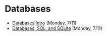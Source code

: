 # Databases

- [Databases Intro](https://github.com/ga-adi-nyc/Course-Materials/tree/master/lessons/databases/databases-intro) (Monday, 7/11)
- [Databases, SQL, and SQLite](https://github.com/ga-adi-nyc/Course-Materials/tree/master/lessons/databases/sqlite-lesson) (Monday, 7/11)
